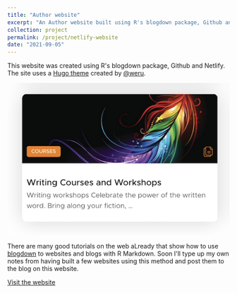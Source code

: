 ```yaml
---
title: "Author website"
excerpt: "An Author website built using R's blogdown package, Github and Netlify<br/><img src='/images/netlify_sml.png'>"
collection: project
permalink: /project/netlify-website
date: "2021-09-05"
---
```


This website was created using R's blogdown package, Github and Netlify. The site uses a [Hugo theme](https://github.com/onweru/hugo-swift-theme) created by [@weru](https://github.com/onweru).

[![website](/images/netlify_sml.png)](https://taniachandler.netlify.app/)

There are many good tutorials on the web aLready that show how to use [blogdown](https://bookdown.org/yihui/blogdown/) to websites and blogs with R Markdown. Soon I'll type up my own notes from having built a few websites using this method and post them to the blog on this website.

[Visit the  website](https://taniachandler.netlify.app/) 

<br>